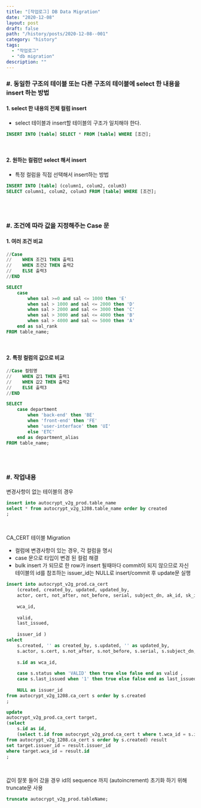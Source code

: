 ```yaml
---
title: "[작업로그] DB Data Migration"
date: "2020-12-08"
layout: post
draft: false
path: "/history/posts/2020-12-08--001"
category: "history"
tags:
  - "작업로그"
  - "db migration"
description: ""
---
```


### #. 동일한 구조의 테이블 또는 다른 구조의 테이블에  select 한 내용을 insert 하는 방법
#### 1. select 한 내용의  전체 컬럼 insert
- select 테이블과 insert할 테이블의 구조가 일치해야 한다.
```sql
INSERT INTO [table] SELECT * FROM [table] WHERE [조건];
```
<br>

#### 2. 원하는 컬럼만  select 해서 insert
- 특정 컬럼을 직접 선택해서 insert하는 방법
```sql
INSERT INTO [table] (column1, colum2, colum3) 
SELECT column1, colum2, colum3 FROM [table] WHERE [조건];
```

<br>
<br>

### #. 조건에 따라 값을 지정해주는 Case 문
#### 1. 여러 조건 비교
```sql
//Case
//    WHEN 조건1 THEN 출력1 
//    WHEN 조건2 THEN 출력2
//    ELSE 출력3
//END

SELECT 
    case 
        when sal >=0 and sal <= 1000 then 'E'
        when sal > 1000 and sal <= 2000 then 'D'
        when sal > 2000 and sal <= 3000 then 'C'
        when sal > 3000 and sal <= 4000 then 'B'
        when sal > 4000 and sal <= 5000 then 'A'
    end as sal_rank 
FROM table_name;
```

<br>

#### 2. 특정 컬럼의 값으로 비교
```sql
//Case 컬럼명
//    WHEN 값1 THEN 출력1 
//    WHEN 값2 THEN 출력2
//    ELSE 출력3
//END

SELECT 
    case department
        when 'back-end' then 'BE'
        when 'front-end' then 'FE'
        when 'user-interface' then 'UI'
        else 'ETC'
    end as department_alias 
FROM table_name;
```

<br>
<br>

### #. 작업내용
변경사항이 없는 테이블의 경우 
    
```sql
insert into autocrypt_v2g_prod.table_name 
select * from autocrypt_v2g_1208.table_name order by created
;
```

<br>

CA_CERT 테이블 Migration
- 컬럼에 변경사항이 있는 경우, 각 컬럼을 명시
- case 문으로 타입이 변경 된 컬럼 해결
- bulk insert 가 되므로 한 row가 insert 될때마다 commit이 되지 않으므로 자신 테이블의 id를 참조하는 issuer_id는 NULL로 insert/commit 후 update문 실행

```sql
insert into autocrypt_v2g_prod.ca_cert
	(created, created_by, updated, updated_by,
	actor, cert, not_after, not_before, serial, subject_dn, ak_id, sk_id, path_length, provider_id, 
	
	wca_id,
	
	valid,
	last_issued,
	
	issuer_id )
select
	s.created, '' as created_by, s.updated, '' as updated_by,
	s.actor, s.cert, s.not_after, s.not_before, s.serial, s.subject_dn, s.ak_id, s.sk_id, s.path_length, s.provider_id,
	
    s.id as wca_id,
	
	case s.status when 'VALID' then true else false end as valid ,
	case s.last_issued when '1' then true else false end as last_issued,	
	
    NULL as issuer_id
from autocrypt_v2g_1208.ca_cert s order by s.created
;

update 
autocrypt_v2g_prod.ca_cert target,
(select
	s.id as id,
	(select t.id from autocrypt_v2g_prod.ca_cert t where t.wca_id = s.issuer_id) as issuer_id
from autocrypt_v2g_1208.ca_cert s order by s.created) result
set target.issuer_id = result.issuer_id
where target.wca_id = result.id
;
```

<br>

값이 잘못 들어 갔을 경우 id의 sequence 까지 (autoincrement) 초기화 하기 위해 truncate문 사용

```sql
truncate autocrypt_v2g_prod.tableName;
```
